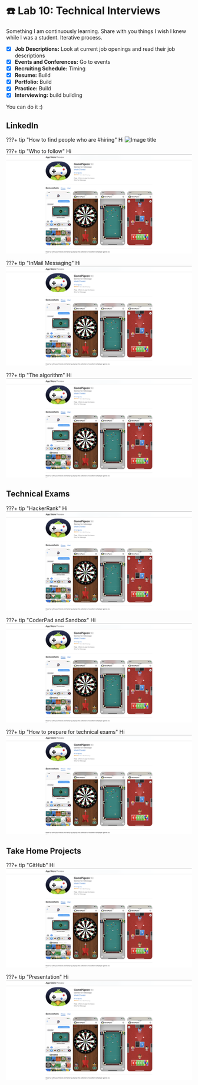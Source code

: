 # ☎️ Lab 10: Technical Interviews

Something I am continuously learning.
Share with you things I wish I knew while I was a student. 
Iterative process.

- [x] **Job Descriptions:** Look at current job openings and read their job descriptions
- [x] **Events and Conferences:** Go to events
- [x] **Recruiting Schedule:** Timing
- [x] **Resume:** Build
- [x] **Portfolio:** Build
- [x] **Practice:** Build
- [x] **Interviewing:**  build building

You can do it :)

## LinkedIn
???+ tip "How to find people who are #hiring"
    Hi
    ![Image title]()

???+ tip "Who to follow"
    Hi
    ![Image title](../Projects/Project2/PenguinGame.png)

???+ tip "InMail Messaging"
    Hi
    ![Image title](../Projects/Project2/PenguinGame.png)

???+ tip "The algorithm"
    Hi
    ![Image title](../Projects/Project2/PenguinGame.png)

## Technical Exams

???+ tip "HackerRank"
    Hi
    ![Image title](../Projects/Project2/PenguinGame.png)

???+ tip "CoderPad and Sandbox"
    Hi
    ![Image title](../Projects/Project2/PenguinGame.png)

???+ tip "How to prepare for technical exams"
    Hi
    ![Image title](../Projects/Project2/PenguinGame.png)

## Take Home Projects

???+ tip "GitHub"
    Hi
    ![Image title](../Projects/Project2/PenguinGame.png)

???+ tip "Presentation"
    Hi
    ![Image title](../Projects/Project2/PenguinGame.png)

## 